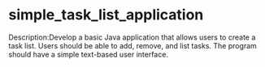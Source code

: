 # simple_task_list_application
Description:Develop a basic Java application that allows users to create a task list. Users should be able to add, remove, and list tasks. The program should have a simple text-based user interface.
